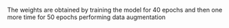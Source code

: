 The weights are obtained by training the model for 40 epochs and then one more time for 50 epochs performing data augmentation
